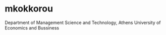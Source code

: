 # mkokkorou
Department of Management Science and Technology, Athens University of Economics and Bussiness

